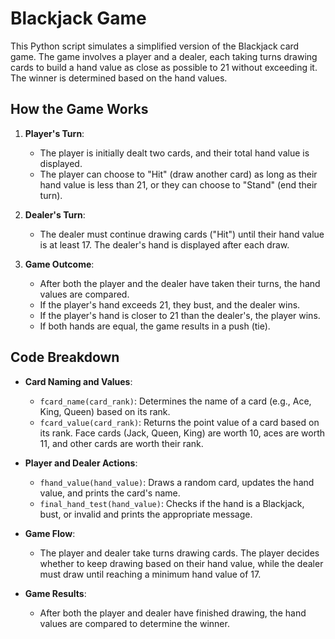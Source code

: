 # Blackjack Game

This Python script simulates a simplified version of the Blackjack card game. The game involves a player and a dealer, each taking turns drawing cards to build a hand value as close as possible to 21 without exceeding it. The winner is determined based on the hand values.

## How the Game Works

1. **Player's Turn**:
   - The player is initially dealt two cards, and their total hand value is displayed.
   - The player can choose to "Hit" (draw another card) as long as their hand value is less than 21, or they can choose to "Stand" (end their turn).

2. **Dealer's Turn**:
   - The dealer must continue drawing cards ("Hit") until their hand value is at least 17. The dealer's hand is displayed after each draw.

3. **Game Outcome**:
   - After both the player and the dealer have taken their turns, the hand values are compared.
   - If the player's hand exceeds 21, they bust, and the dealer wins.
   - If the player's hand is closer to 21 than the dealer's, the player wins.
   - If both hands are equal, the game results in a push (tie).

## Code Breakdown

- **Card Naming and Values**:
  - `fcard_name(card_rank)`: Determines the name of a card (e.g., Ace, King, Queen) based on its rank.
  - `fcard_value(card_rank)`: Returns the point value of a card based on its rank. Face cards (Jack, Queen, King) are worth 10, aces are worth 11, and other cards are worth their rank.

- **Player and Dealer Actions**:
  - `fhand_value(hand_value)`: Draws a random card, updates the hand value, and prints the card's name.
  - `final_hand_test(hand_value)`: Checks if the hand is a Blackjack, bust, or invalid and prints the appropriate message.

- **Game Flow**:
  - The player and dealer take turns drawing cards. The player decides whether to keep drawing based on their hand value, while the dealer must draw until reaching a minimum hand value of 17.

- **Game Results**:
  - After both the player and dealer have finished drawing, the hand values are compared to determine the winner.


